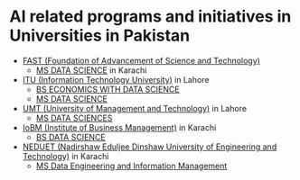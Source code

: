 # AI related programs and initiatives in Universities in Pakistan
- [FAST (Foundation of Advancement of Science and Technology)](http://www.nu.edu.pk/)
  - [MS DATA SCIENCE](http://www.nu.edu.pk/Program/MS(DS)) in Karachi
- [ITU (Information Technology University)](https://itu.edu.pk/) in Lahore
  - [BS ECONOMICS WITH DATA SCIENCE](https://itu.edu.pk/admissions/bs-economics-with-data-science/)
  - [MS DATA SCIENCE](https://itu.edu.pk/academics/ms-data-science/)
- [UMT (University of Management and Technology)](https://www.umt.edu.pk/) in Lahore
  - [MS DATA SCIENCES](https://admissions.umt.edu.pk/prog/MS-DS.aspx)
- [IoBM (Institute of Business Management)](https://www.iobm.edu.pk/) in Karachi
  - [BS DATA SCIENCE](https://ccsis.iobm.edu.pk/bachelor-programs/bs-data-science/)
- [NEDUET (Nadirshaw Eduljee Dinshaw University of Engineering and Technology)](http://www.neduet.edu.pk/) in Karachi
  - [MS Data Engineering and Information Management](http://www.neduet.edu.pk/sites/default/files/users/admission/prospectus/postgraduate/Final_2017-2018.pdf)
